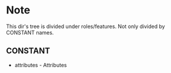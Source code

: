 # Note

This dir's tree is divided under roles/features.
Not only divided by CONSTANT names.

## CONSTANT

- attributes - Attributes
